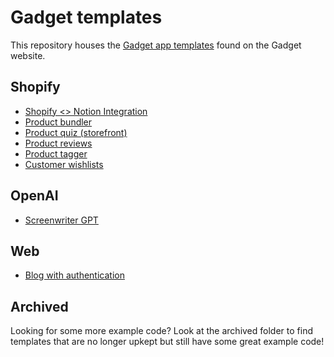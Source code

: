 # Gadget templates

This repository houses the [Gadget app templates](https://gadget.dev/resources/templates) found on the Gadget website.

## Shopify

- [Shopify <> Notion Integration](https://github.com/gadget-inc/templates/tree/main/shopify/finance-dashboard-app-private-remix-ssr)
- [Product bundler](https://github.com/gadget-inc/templates/tree/main/shopify/product-bundler-public-remix-ssr)
- [Product quiz (storefront)](https://github.com/gadget-inc/templates/tree/main/shopify/product-quiz-public-remix-ssr)
- [Product reviews](https://github.com/gadget-inc/templates/tree/main/shopify/product-reviews-public-remix-ssr)
- [Product tagger](https://github.com/gadget-inc/templates/tree/main/shopify/product-tagger-public-remix-ssr)
- [Customer wishlists](https://github.com/gadget-inc/templates/tree/main/shopify/wishlist-public-remix-ssr)

## OpenAI

- [Screenwriter GPT](https://github.com/gadget-inc/templates/tree/main/openai/screenwriter-noauth-rrv7-f-ssr)

## Web

- [Blog with authentication](https://github.com/gadget-inc/templates/tree/main/web/blog-internal-rrv7-f-ssr)

## Archived

Looking for some more example code? Look at the archived folder to find templates that are no longer upkept but still have some great example code!
